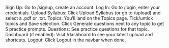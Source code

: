 Sign Up: Go to /signup, create an account.
Log In: Go to /login, enter your credentials.
Upload Syllabus: Click Upload Syllabus (or go to /upload) and select a .pdf or .txt.
Topics: You’ll land on the Topics page.
Tick/untick topics and Save selection.
Click Generate questions next to any topic to get 5 practice prompts.
Questions: See practice questions for that topic.
Dashboard (if enabled): Visit /dashboard to see your latest upload and shortcuts.
Logout: Click Logout in the navbar when done. 
